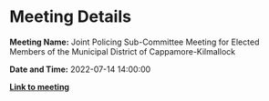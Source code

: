 # Meeting Details

**Meeting Name:** Joint Policing Sub-Committee Meeting for Elected Members of the Municipal District of Cappamore-Kilmallock

**Date and Time:** 2022-07-14 14:00:00

**<a href="https://www.limerick.ie/council/whats-on/joint-policing-sub-committee-meeting-elected-members-municipal-district-6" target="_blank">Link to meeting</a>**
